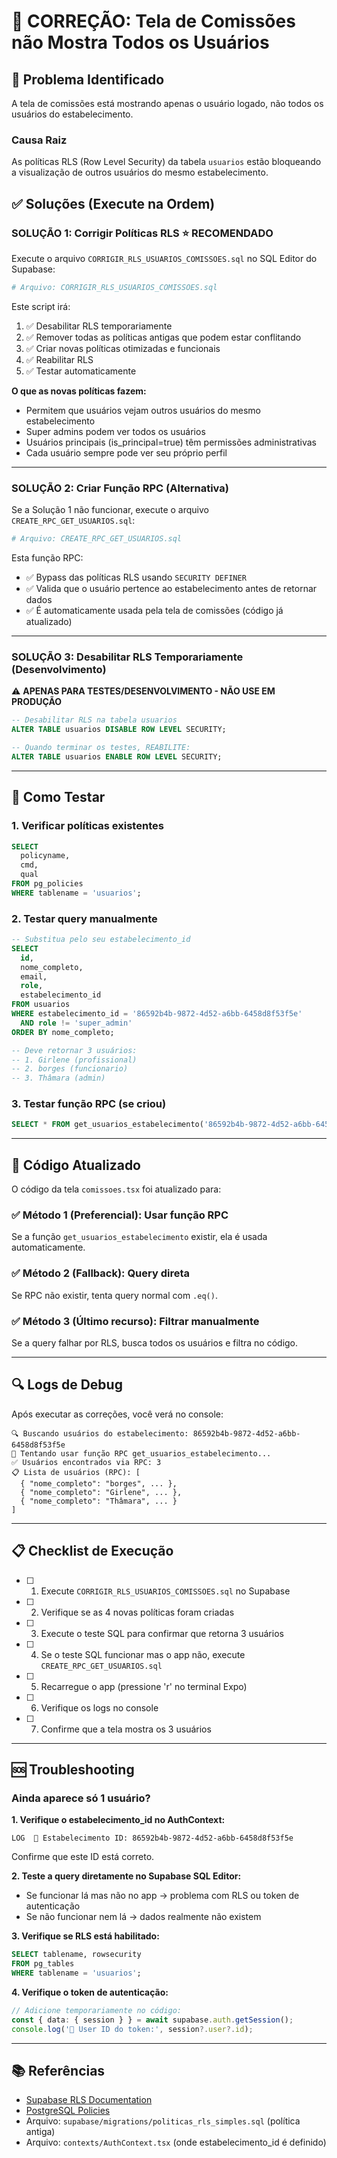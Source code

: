 # 🔧 CORREÇÃO: Tela de Comissões não Mostra Todos os Usuários

## 🐛 Problema Identificado
A tela de comissões está mostrando apenas o usuário logado, não todos os usuários do estabelecimento.

### Causa Raiz
As políticas RLS (Row Level Security) da tabela `usuarios` estão bloqueando a visualização de outros usuários do mesmo estabelecimento.

## ✅ Soluções (Execute na Ordem)

### SOLUÇÃO 1: Corrigir Políticas RLS ⭐ RECOMENDADO

Execute o arquivo `CORRIGIR_RLS_USUARIOS_COMISSOES.sql` no SQL Editor do Supabase:

```bash
# Arquivo: CORRIGIR_RLS_USUARIOS_COMISSOES.sql
```

Este script irá:
1. ✅ Desabilitar RLS temporariamente
2. ✅ Remover todas as políticas antigas que podem estar conflitando
3. ✅ Criar novas políticas otimizadas e funcionais
4. ✅ Reabilitar RLS
5. ✅ Testar automaticamente

**O que as novas políticas fazem:**
- Permitem que usuários vejam outros usuários do mesmo estabelecimento
- Super admins podem ver todos os usuários
- Usuários principais (is_principal=true) têm permissões administrativas
- Cada usuário sempre pode ver seu próprio perfil

---

### SOLUÇÃO 2: Criar Função RPC (Alternativa)

Se a Solução 1 não funcionar, execute o arquivo `CREATE_RPC_GET_USUARIOS.sql`:

```bash
# Arquivo: CREATE_RPC_GET_USUARIOS.sql
```

Esta função RPC:
- ✅ Bypass das políticas RLS usando `SECURITY DEFINER`
- ✅ Valida que o usuário pertence ao estabelecimento antes de retornar dados
- ✅ É automaticamente usada pela tela de comissões (código já atualizado)

---

### SOLUÇÃO 3: Desabilitar RLS Temporariamente (Desenvolvimento)

⚠️ **APENAS PARA TESTES/DESENVOLVIMENTO - NÃO USE EM PRODUÇÃO**

```sql
-- Desabilitar RLS na tabela usuarios
ALTER TABLE usuarios DISABLE ROW LEVEL SECURITY;

-- Quando terminar os testes, REABILITE:
ALTER TABLE usuarios ENABLE ROW LEVEL SECURITY;
```

---

## 🧪 Como Testar

### 1. Verificar políticas existentes
```sql
SELECT 
  policyname,
  cmd,
  qual
FROM pg_policies 
WHERE tablename = 'usuarios';
```

### 2. Testar query manualmente
```sql
-- Substitua pelo seu estabelecimento_id
SELECT 
  id,
  nome_completo,
  email,
  role,
  estabelecimento_id
FROM usuarios
WHERE estabelecimento_id = '86592b4b-9872-4d52-a6bb-6458d8f53f5e'
  AND role != 'super_admin'
ORDER BY nome_completo;

-- Deve retornar 3 usuários:
-- 1. Girlene (profissional)
-- 2. borges (funcionario)
-- 3. Thâmara (admin)
```

### 3. Testar função RPC (se criou)
```sql
SELECT * FROM get_usuarios_estabelecimento('86592b4b-9872-4d52-a6bb-6458d8f53f5e');
```

---

## 📱 Código Atualizado

O código da tela `comissoes.tsx` foi atualizado para:

### ✅ Método 1 (Preferencial): Usar função RPC
Se a função `get_usuarios_estabelecimento` existir, ela é usada automaticamente.

### ✅ Método 2 (Fallback): Query direta
Se RPC não existir, tenta query normal com `.eq()`.

### ✅ Método 3 (Último recurso): Filtrar manualmente
Se a query falhar por RLS, busca todos os usuários e filtra no código.

---

## 🔍 Logs de Debug

Após executar as correções, você verá no console:

```
🔍 Buscando usuários do estabelecimento: 86592b4b-9872-4d52-a6bb-6458d8f53f5e
🚀 Tentando usar função RPC get_usuarios_estabelecimento...
✅ Usuários encontrados via RPC: 3
📋 Lista de usuários (RPC): [
  { "nome_completo": "borges", ... },
  { "nome_completo": "Girlene", ... },
  { "nome_completo": "Thâmara", ... }
]
```

---

## 📋 Checklist de Execução

- [ ] 1. Execute `CORRIGIR_RLS_USUARIOS_COMISSOES.sql` no Supabase
- [ ] 2. Verifique se as 4 novas políticas foram criadas
- [ ] 3. Execute o teste SQL para confirmar que retorna 3 usuários
- [ ] 4. Se o teste SQL funcionar mas o app não, execute `CREATE_RPC_GET_USUARIOS.sql`
- [ ] 5. Recarregue o app (pressione 'r' no terminal Expo)
- [ ] 6. Verifique os logs no console
- [ ] 7. Confirme que a tela mostra os 3 usuários

---

## 🆘 Troubleshooting

### Ainda aparece só 1 usuário?

**1. Verifique o estabelecimento_id no AuthContext:**
```
LOG  🏢 Estabelecimento ID: 86592b4b-9872-4d52-a6bb-6458d8f53f5e
```
Confirme que este ID está correto.

**2. Teste a query diretamente no Supabase SQL Editor:**
- Se funcionar lá mas não no app → problema com RLS ou token de autenticação
- Se não funcionar nem lá → dados realmente não existem

**3. Verifique se RLS está habilitado:**
```sql
SELECT tablename, rowsecurity 
FROM pg_tables 
WHERE tablename = 'usuarios';
```

**4. Verifique o token de autenticação:**
```typescript
// Adicione temporariamente no código:
const { data: { session } } = await supabase.auth.getSession();
console.log('🔑 User ID do token:', session?.user?.id);
```

---

## 📚 Referências

- [Supabase RLS Documentation](https://supabase.com/docs/guides/auth/row-level-security)
- [PostgreSQL Policies](https://www.postgresql.org/docs/current/sql-createpolicy.html)
- Arquivo: `supabase/migrations/politicas_rls_simples.sql` (política antiga)
- Arquivo: `contexts/AuthContext.tsx` (onde estabelecimento_id é definido)

